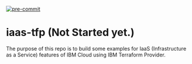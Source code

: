 [![pre-commit](https://github.com/ibm-xaas/iaas-tfp/actions/workflows/pre-commit.yaml/badge.svg)](https://github.com/ibm-xaas/iaas-tfp/actions/workflows/pre-commit.yaml)
# iaas-tfp (Not Started yet.)

The purpose of this repo is to build some examples for IaaS (Infrastructure as a Service) features of IBM Cloud using IBM Terraform Provider.
